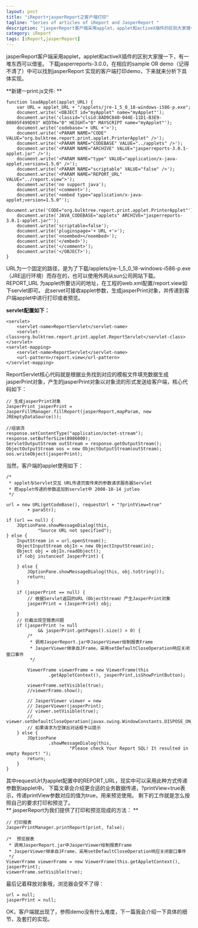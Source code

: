 ```yaml
---
layout: post
title: "iReport+jasperReport之客户端打印"
tagline: "Series of articles of iReport and JasperReport "
description: "jasperReport客户端采用applet，applet和activeX插件的区别大家搜一下，有一堆东西可以借鉴。"
category: iReport
tags: [iReport,jasperReport]
---
```


jasperReport客户端采用applet，applet和activeX插件的区别大家搜一下，有一堆东西可以借鉴。
下载jasperreports-3.0.0，在相应的sample OR demo（记得不清了）中可以找到jasperReport 实现的客户端打印demo，下来就来分析下具体实现。
<!-- more -->

**新建一print.js文件: **  
	
	function loadApplet(applet_URL) {
		var URL = applet_URL + "/applets/jre-1_5_0_18-windows-i586-p.exe";
		document.write('<OBJECT id="myApplet" name="myApplet"');
		document.write('classid="clsid:8AD9C840-044E-11D1-B3E9-00805F499D93" WIDTH="0" HEIGHT="0" MAYSCRIPT name="myApplet"');
		document.write('codebase='+ URL +'>');
		document.write('<PARAM NAME="CODE" VALUE="org.bulktree.report.print.applet.PrinterApplet" />');
		document.write('<PARAM NAME="CODEBASE" VALUE="../applets" />');
		document.write('<PARAM NAME="ARCHIVE" VALUE="jasperreports-3.0.1-applet.jar" />');
		document.write('<PARAM NAME="type" VALUE="application/x-java-applet;version=1.5.0" />');
		document.write('<PARAM NAME="scriptable" VALUE="false" />');
		document.write('<PARAM NAME="REPORT_URL" VALUE="../report.view">');
		document.write('no support java');
		document.write('<comment>');
		document.write('<embed type="application/x-java-applet;version=1.5.0"');
		document.write('CODE="org.bulktree.report.print.applet.PrinterApplet"');
		document.write('JAVA_CODEBASE="applets" ARCHIVE="jasperreports-3.0.1-applet.jar"');
		document.write('scriptable=false');
		document.write('pluginspage='+ URL +'>');
		document.write('<noembed></noembed>');
		document.write('</embed>');
		document.write('</comment>');
		document.write('</OBJECT>');
	}
	
URL为一个固定的路径，是为了下载/applets/jre-1_5_0_18-windows-i586-p.exe（JRE运行环境）而存在的，也可以使用外网从sun公司网站下载。
REPORT_URL 为applet所要访问的地址，在工程的web.xml配置/report.view如下servlet即可。
此servet可接收applet参数，生成jasperPrint对象，并传递到客户端applet中进行打印或者预览。  

**servlet配置如下：**
	
	<servlet>
		<servlet-name>ReportServlet</servlet-name>
        <servlet-class>org.bulktree.report.print.applet.ReportServlet</servlet-class>
    </servlet>
	<servlet-mapping>
		<servlet-name>ReportServlet</servlet-name>
		<url-pattern>/report.view</url-pattern>
	</servlet-mapping>
	
ReportServlet核心代码就是根据业务找到对应的模板文件填充数据生成jasperPrint对象，产生的jasperPrint对象以对象流的形式发送给客户端，核心代码如下：  

	// 生成jasperPrint对象
	JasperPrint jasperPrint = JasperFillManager.fillReport(jasperReport,mapParam, new JREmptyDataSource());

	//组装流
	response.setContentType("application/octet-stream");
	response.setBufferSize(8986000);
	ServletOutputStream outStream = response.getOutputStream();
	ObjectOutputStream oos = new ObjectOutputStream(outStream);
	oos.writeObject(jasperPrint);
	
当然，客户端的applet使用如下：  
	
	/*
	 * applet与Servlet交互 URL传递页面传来的参数请求服务器Servlet
	 * 把applet传递的参数追加到servlet中 2008-10-14 jutleo
	 */

	url = new URL(getCodeBase(), requestUrl + "?printView=true"
			+ paraStr);

	if (url == null) {
		JOptionPane.showMessageDialog(this,
				"Source URL not specified");
	} else {
		InputStream in = url.openStream();
		ObjectInputStream objIn = new ObjectInputStream(in);
		Object obj = objIn.readObject();
		if (obj instanceof JasperPrint) {

		} else {
			JOptionPane.showMessageDialog(this, obj.toString());
			return;
		}

		if (jasperPrint == null) {
			// 根据Servlet返回的URL（ObjectStream）产生JasperPrint对象
			jasperPrint = (JasperPrint) obj;

		}
		// 拦截出现空报表问题
		if (jasperPrint != null
				&& jasperPrint.getPages().size() > 0) {
			/*
			 * 调用JasperReport.jar中JasperViewer绘制报表Frame
			 * JasperViewer继承自JFrame，采用setDefaultCloseOperation响应关闭窗口事件
			 */

			ViewerFrame viewerFrame = new ViewerFrame(this
					.getAppletContext(), jasperPrint,isShowPrintButton);
			
			viewerFrame.setVisible(true);
			//viewerFrame.show();

			// JasperViewer viewer = new
			// JasperViewer(jasperPrint);
			// viewer.setVisible(true);
			// viewer.setDefaultCloseOperation(javax.swing.WindowConstants.DISPOSE_ON_CLOSE);
			// 如果请求为空弹出对话框予以提示
		} else {
			JOptionPane
					.showMessageDialog(this,
							"Please check Your Report SQL! It resulted in empty Report! ");
			return;
		}
	}

其中requestUrl为applet配置中的REPORT_URL，现实中可以采用此种方式传递参数到applet中。
下篇文章会介绍更合适的业务数据传递，?printView=true表示，传递printView参数对应的值为true，用来预览使用。
剩下的工作就是怎么按照自己的要求打印和预览了。  
** jasperReport为我们提供了打印和预览现成的方法： ** 
	
	// 打印报表
	JasperPrintManager.printReport(print, false);
	
	/*  预览报表
	 * 调用JasperReport.jar中JasperViewer绘制报表Frame
	 * JasperViewer继承自JFrame，采用setDefaultCloseOperation响应关闭窗口事件
	 */
	ViewerFrame viewerFrame = new ViewerFrame(this.getAppletContext(), jasperPrint);
	viewerFrame.setVisible(true);
	
最后记着释放对象哦，浏览器会受不了得：  
	
	url = null;
	jasperPrint = null;
	
OK，客户端就出现了，参照demo没有什么难度，下一篇我会介绍一下具体的细节，及套打的实现。  